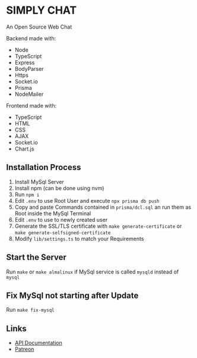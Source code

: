 # SIMPLY CHAT

An Open Source Web Chat

Backend made with:
- Node
- TypeScript
- Express
- BodyParser
- Https
- Socket.io
- Prisma
- NodeMailer

Frontend made with:
- TypeScript
- HTML
- CSS
- AJAX
- Socket.io
- Chart.js

## Installation Process

1. Install MySql Server
2. Install npm (can be done using nvm)
3. Run `npm i`
4. Edit `.env` to use Root User and execute `npx prisma db push`
5. Copy and paste Commands contained in `prisma/dcl.sql` an run them as Root inside the MySql Terminal
6. Edit `.env` to use to newly created user
7. Generate the SSL/TLS certificate with `make generate-certificate` or `make generate-selfsigned-certificate`
9. Modify `lib/settings.ts` to match your Requirements

## Start the Server

Run `make` or `make almalinux` if MySql service is called `mysqld` instead of `mysql`

## Fix MySql not starting after Update

Run `make fix-mysql`

## Links

- [API Documentation](https://petstore.swagger.io/?url=https://raw.githubusercontent.com/Pyrix25633/simplychat/main/api.yml)
- [Patreon](https://www.patreon.com/Pyrix25633ModsandSoftware)